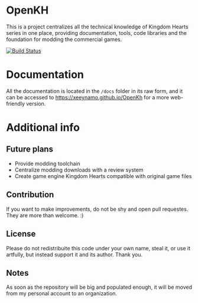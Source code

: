 # OpenKH

This is a project centralizes all the technical knowledge of Kingdom Hearts series in one place, providing documentation, tools, code libraries and the foundation for modding the commercial games.

[![Build Status](https://dev.azure.com/xeeynamo/OpenKH/_apis/build/status/Xeeynamo.OpenKh?branchName=master)](https://dev.azure.com/xeeynamo/OpenKH/_build/latest?definitionId=4&branchName=master)


# Documentation

All the documentation is located in the `/docs` folder in its raw form, and it can be accessed to https://xeeynamo.github.io/OpenKh for a more web-friendly version.


# Additional info

## Future plans

* Provide modding toolchain
* Centralize modding downloads with a review system
* Create game engine Kingdom Hearts compatible with original game files


## Contribution

If you want to make improvements, do not be shy and open pull requestes. They are more than welcome. :)


## License

Please do not redistribuite this code under your own name, steal it, or use it artfully, but instead support it and its author.
Thank you.


## Notes

As soon as the repository will be big and populated enough, it will be moved from my personal account to an organization.